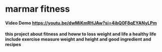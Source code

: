 # marmar fitness 
#### Video Demo <https://youtu.be/dwMiKmRHJAw?si=4ibQ0F8qEYANyLPm>
#### this project about fitness and howw to loss weight and life a healthy life include exercise measure weight and height and good ingredient and recipes
